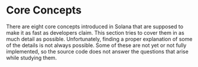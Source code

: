 # Core Concepts

There are eight core concepts introduced in Solana that are supposed to make it as fast as developers claim. This section tries to cover them in as much detail as possible. Unfortunately, finding a proper explanation of some of the details is not always possible. Some of these are not yet or not fully implemented, so the source code does not answer the questions that arise while studying them.
